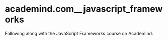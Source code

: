 # academind.com__javascript_frameworks
Following along with the JavaScript Frameworks course on Academind.
